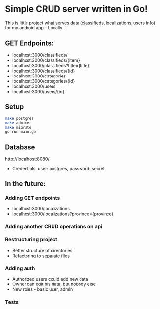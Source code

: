 # Simple CRUD server written in Go!

This is little project what serves data (classifieds, localizations, users info) for my android app - Locally. 
## GET Endpoints:
* localhost:3000/classifieds/
* localhost:3000/classifieds/{item}
* localhost:3000/classifieds?title={title}
* localhost:3000/classifieds/{id}
* localhost:3000/categories
* localhost:3000/categories/{id}
* localhost:3000/users
* localhost:3000/users/{id}


## Setup
``` sh 
make postgres
make adminer
make migrate
go run main.go
```
## Database
http://localhost:8080/
* Credentials:
user: postgres, 
password: secret

## In the future:
### Adding GET endpoints
* localhost:3000/localizations
* localhost:3000/localizations?province={province}

### Adding another CRUD operations on api

### Restructuring project
* Better structure of directories
* Refactoring to separate files

### Adding auth
* Authorized users could add new data
* Owner can edit his data, but nobody else
* New roles - basic user, admin

### Tests
